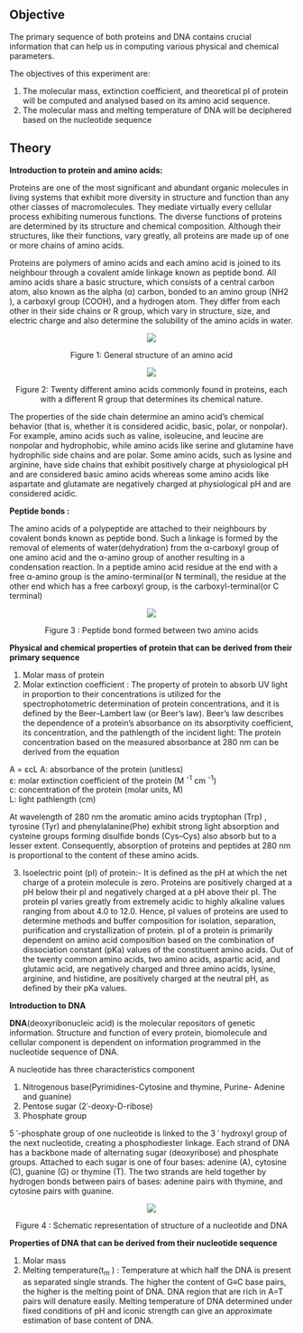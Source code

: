## Objective

The primary sequence of both proteins and DNA contains crucial information that can help us in computing various physical and chemical parameters. 

The objectives of this experiment are:
1.	The molecular mass, extinction coefficient, and theoretical pI of protein will be computed and analysed based on its amino acid sequence.
2.	The molecular mass and melting temperature of  DNA will be deciphered based on the nucleotide sequence


## Theory

**Introduction to protein and amino acids:**  

Proteins are one of the most significant and abundant organic molecules in living systems that exhibit more diversity in structure and function than any other classes of macromolecules. They mediate virtually every cellular process exhibiting numerous functions. The diverse functions of proteins are determined by its structure and chemical composition. Although their structures, like their functions, vary greatly, all proteins are made up of one or more chains of amino acids.  

Proteins are polymers of amino acids and each amino acid is joined to its neighbour through a covalent amide linkage known as  peptide bond. All amino acids share a basic structure, which consists of a central carbon atom, also known as the alpha (α) carbon, bonded to an amino group (‍NH2 ), a carboxyl group (‍COOH), and a hydrogen atom. They differ from each other in their side chains or R group, which vary in structure, size, and electric charge and also determine the solubility of the amino acids in water. 

<div align="center">
<img src="images/Fig 1.png" class=img-fluid>
<p>Figure 1: General structure of an amino acid </p>
</div>

<div align="center">
<img src="images/Figure 2.png" class=img-fluid>
<p>Figure 2: Twenty different amino acids commonly found in proteins, each with a different R group  that determines its chemical nature. </p>
</div>

The properties of the side chain determine an amino acid’s chemical behavior (that is, whether it is considered acidic, basic, polar, or nonpolar). For example, amino acids such as valine, isoleucine, and leucine are nonpolar and hydrophobic, while amino acids like serine and glutamine have hydrophilic side chains and are polar. Some amino acids, such as lysine and arginine, have side chains that exhibit  positively charge at physiological pH and are considered basic amino acids whereas some amino acids like aspartate and glutamate are negatively charged at physiological pH and are considered acidic.

**Peptide bonds :**

The amino acids of a polypeptide are attached to their neighbours by covalent bonds known as peptide bond. Such a linkage is formed by the removal of elements of water(dehydration) from the α-carboxyl group of one amino acid and the α-amino group of another resulting in a condensation reaction. In a peptide amino acid residue at the end with a free α-amino group is the amino-terminal(or N terminal), the residue at the other end which has a free carboxyl group, is the carboxyl-terminal(or C terminal)

<div align="center">
<img src="images/Figure 3.png" class=img-fluid>
<p>Figure 3 : Peptide bond formed between two amino acids </p>
</div>


**Physical and chemical properties of protein that can be derived from their primary sequence**
1.	Molar mass of protein
2.	Molar extinction coefficient : The property of protein  to absorb UV light in proportion to their concentrations is utilized for the spectrophotometric determination of protein concentrations, and it is defined by the Beer–Lambert law (or Beer’s law). Beer’s law describes the dependence of a protein’s absorbance on its absorptivity coefficient, its concentration, and the pathlength of the incident light: The protein concentration based on the measured absorbance at 280 nm can be derived from the equation 

A = εcL 
A: absorbance of the protein (unitless)  
ε: molar extinction coefficient of the protein (M <sup>-1</sup> cm <sup>-1</sup>)   
c: concentration of the protein (molar units, M)   
L: light pathlength (cm)   


At wavelength of 280 nm the aromatic amino acids tryptophan (Trp) , tyrosine (Tyr) and phenylalanine(Phe) exhibit strong light absorption and cysteine groups forming disulfide bonds (Cys–Cys) also absorb but to a lesser extent. Consequently, absorption of proteins and peptides at 280 nm is proportional to the content of these amino acids.  

3. Isoelectric point (pI) of protein:- It is defined as the pH at which the net charge of a protein molecule is zero. Proteins are positively charged at a pH below their pI and negatively charged at a pH above their pI. The protein pI varies greatly from extremely acidic to highly alkaline values ranging from about 4.0 to 12.0. Hence, pI values of proteins are used to determine methods and buffer composition for isolation, separation, purification and crystallization of protein. pI of a protein is primarily dependent on  amino acid composition based on the combination of dissociation constant (pKa) values of the constituent amino acids. Out of  the twenty common amino acids, two amino acids, aspartic acid, and glutamic acid, are negatively charged and three amino acids, lysine, arginine, and histidine, are positively charged at the neutral pH, as defined by their pKa values.

**Introduction to DNA**

 **DNA**(deoxyribonucleic acid) is the molecular repositors of genetic information. Structure and function of every protein, biomolecule and cellular component is dependent on information programmed in the nucleotide sequence of DNA.  

A nucleotide has three characteristics component
1.	Nitrogenous base(Pyrimidines-Cytosine and thymine, Purine- Adenine and guanine) 
2.	Pentose sugar (2ˈ-deoxy-D-ribose)
3.  Phosphate group

5 ˈ-phosphate group of one nucleotide is linked to the 3 ˈ hydroxyl group of the next nucleotide, creating a phosphodiester linkage. Each strand of DNA has a backbone made of alternating sugar (deoxyribose) and phosphate groups. Attached to each sugar is one of four bases: adenine (A), cytosine (C), guanine (G) or thymine (T). The two strands are held together by hydrogen bonds between pairs of bases: adenine pairs with thymine, and cytosine pairs with guanine.

<div align="center">
<img src="images/Figure 4.png" class=img-fluid>
<p>Figure 4 : Schematic representation of structure of a nucleotide and DNA </p>
</div>

**Properties of DNA that can be derived from their nucleotide sequence**

1.	Molar mass
2.	Melting temperature(t<sub>m</sub> ) : Temperature at which half the DNA is present as separated single strands. The higher the content of G≡C base pairs, the higher is the melting point of DNA. DNA region that are rich in A=T pairs will denature easily. Melting temperature of DNA determined under fixed conditions of pH and iconic strength can give an approximate estimation of base content of DNA.


